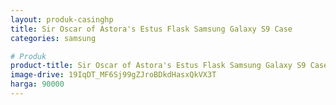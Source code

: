 ```yaml
---
layout: produk-casinghp
title: Sir Oscar of Astora's Estus Flask Samsung Galaxy S9 Case
categories: samsung

# Produk
product-title: Sir Oscar of Astora's Estus Flask Samsung Galaxy S9 Case
image-drive: 19IqDT_MF6Sj99gZJroBDkdHasxQkVX3T
harga: 90000
---
```

